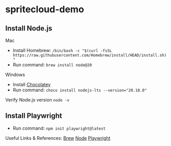 # spritecloud-demo

## Install Node.js
Mac
- Install Homebrew:
`/bin/bash -c "$(curl -fsSL https://raw.githubusercontent.com/Homebrew/install/HEAD/install.sh)"`
- Run command: 
`brew install node@20`

Windows
- Install [Chocolatey](https://chocolatey.org/install)
- Run command:
`choco install nodejs-lts --version="20.18.0"`

Verify Node.js version
`node -v`

## Install Playwright
- Run command:
`npm init playwright@latest`


Useful Links & References:
[Brew](https://brew.sh)
[Node](https://nodejs.org/en/download/package-manager)
[Playwright](https://playwright.dev/docs/intro)